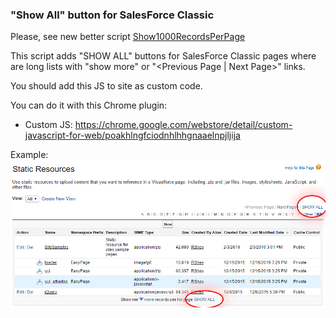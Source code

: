 ### "Show All" button for SalesForce Classic

Please, see new better script [Show1000RecordsPerPage](https://github.com/Romms/Salesforce-Trics/tree/master/ClassicUI/Show1000RecordsPerPage)

This script adds "SHOW ALL" buttons for SalesForce Classic pages where are long lists with "show more" or "&lt;Previous Page | Next Page&gt;" links.


You should add this JS to site as custom code.


You can do it with this Chrome plugin:

* Custom JS: https://chrome.google.com/webstore/detail/custom-javascript-for-web/poakhlngfciodnhlhhgnaaelnpjljija


Example:
![Example](ShowAll_example.png)

